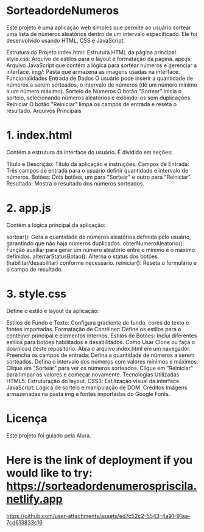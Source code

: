 # SorteadordeNumeros
Este projeto é uma aplicação web simples que permite ao usuário sortear uma lista de números aleatórios dentro de um intervalo especificado. Ele foi desenvolvido usando HTML, CSS e JavaScript.

Estrutura do Projeto
index.html: Estrutura HTML da página principal.
style.css: Arquivo de estilos para o layout e formatação da página.
app.js: Arquivo JavaScript que contém a lógica para sortear números e gerenciar a interface.
img/: Pasta que armazena as imagens usadas na interface.
Funcionalidades
Entrada de Dados
O usuário pode inserir a quantidade de números a serem sorteados, o intervalo de números (de um número mínimo a um número máximo).
Sorteio de Números
O botão "Sortear" inicia o sorteio, selecionando números aleatórios e exibindo-os sem duplicações.
Reiniciar
O botão "Reiniciar" limpa os campos de entrada e reseta o resultado.
Arquivos Principais
# 1. index.html
Contém a estrutura da interface do usuário. É dividido em seções:

Título e Descrição: Título da aplicação e instruções.
Campos de Entrada: Três campos de entrada para o usuário definir quantidade e intervalo de números.
Botões: Dois botões, um para "Sortear" e outro para "Reiniciar".
Resultado: Mostra o resultado dos números sorteados.
# 2. app.js
Contém a lógica principal da aplicação:

sortear(): Gera a quantidade de números aleatórios definida pelo usuário, garantindo que não haja números duplicados.
obterNumeroAleatorio(): Função auxiliar para gerar um número aleatório entre o mínimo e o máximo definidos.
alterrarStatusBotao(): Alterna o status dos botões (habilitar/desabilitar) conforme necessário.
reiniciar(): Reseta o formulário e o campo de resultado.
# 3. style.css
Define o estilo e layout da aplicação:

Estilos de Fundo e Texto: Configura gradiente de fundo, cores de texto e fontes importadas.
Formatação de Contêiner: Define os estilos para o contêiner principal e elementos internos.
Estilos de Botões: Inclui diferentes estilos para botões habilitados e desabilitados.
Como Usar
Clone ou faça o download deste repositório.
Abra o arquivo index.html em um navegador.
Preencha os campos de entrada:
Defina a quantidade de números a serem sorteados.
Defina o intervalo dos números com valores mínimos e máximos.
Clique em "Sortear" para ver os números sorteados.
Clique em "Reiniciar" para limpar os valores e começar novamente.
Tecnologias Utilizadas
HTML5: Estruturação do layout.
CSS3: Estilização visual da interface.
JavaScript: Lógica de sorteio e manipulação de DOM.
Créditos
Imagens armazenadas na pasta img e fontes importadas do Google Fonts.

# Licença
Este projeto foi guiado pela Alura.

# Here is the link of deployment if you would like to try: https://sorteadordenumerospriscila.netlify.app

https://github.com/user-attachments/assets/ed7c52c2-5543-4a91-91aa-7cd613833c16



